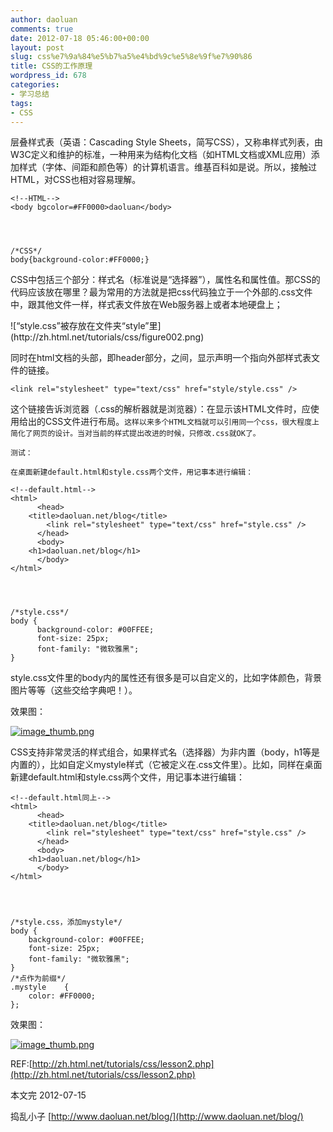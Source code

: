 ```yaml
---
author: daoluan
comments: true
date: 2012-07-18 05:46:00+00:00
layout: post
slug: css%e7%9a%84%e5%b7%a5%e4%bd%9c%e5%8e%9f%e7%90%86
title: CSS的工作原理
wordpress_id: 678
categories:
- 学习总结
tags:
- CSS
---
```


层叠样式表（英语：Cascading Style Sheets，简写CSS），又称串样式列表，由W3C定义和维护的标准，一种用来为结构化文档（如HTML文档或XML应用）添加样式（字体、间距和颜色等）的计算机语言。维基百科如是说。所以，接触过HTML，对CSS也相对容易理解。

    
    <!--HTML-->
    <body bgcolor=#FF0000>daoluan</body>



    
    /*CSS*/
    body{background-color:#FF0000;}


CSS中包括三个部分：样式名（标准说是“选择器”），属性名和属性值。那CSS的代码应该放在哪里？最为常用的方法就是把css代码独立于一个外部的.css文件中，跟其他文件一样，样式表文件放在Web服务器上或者本地硬盘上；

<!-- more -->![“style.css”被存放在文件夹“style”里](http://zh.html.net/tutorials/css/figure002.png)

同时在html文档的头部，即header部分，<head></head>之间，显示声明一个指向外部样式表文件的链接。

    
    <link rel="stylesheet" type="text/css" href="style/style.css" />


这个链接告诉浏览器（.css的解析器就是浏览器）：在显示该HTML文件时，应使用给出的CSS文件进行布局。`这样以来多个HTML文档就可以引用同一个css，很大程度上简化了网页的设计。当对当前的样式提出改进的时候，只修改.css就OK了。`

`测试：`

`在桌面新建default.html和style.css两个文件，用记事本进行编辑：`

    
    <!--default.html-->
    <html> 
          <head> 
        <title>daoluan.net/blog</title> 
            <link rel="stylesheet" type="text/css" href="style.css" /> 
          </head> 
          <body> 
        <h1>daoluan.net/blog</h1> 
          </body> 
    </html>



    
    /*style.css*/
    body { 
          background-color: #00FFEE; 
          font-size: 25px; 
          font-family: "微软雅黑"; 
    }


style.css文件里的body内的属性还有很多是可以自定义的，比如字体颜色，背景图片等等（这些交给字典吧！）。

效果图：

[![image_thumb.png](http://daoluan.net/blog/wp-content/uploads/2012/07/image_thumb3.png)](http://daoluan.net/blog/wp-content/uploads/2012/07/image_thumb3.png)

CSS支持非常灵活的样式组合，如果样式名（选择器）为非内置（body，h1等是内置的），比如自定义mystyle样式（它被定义在.css文件里）。比如，同样在桌面新建default.html和style.css两个文件，用记事本进行编辑：

    
    <!--default.html同上-->
    <html> 
          <head> 
        <title>daoluan.net/blog</title> 
            <link rel="stylesheet" type="text/css" href="style.css" /> 
          </head> 
          <body> 
        <h1>daoluan.net/blog</h1> 
          </body> 
    </html>



    
    /*style.css，添加mystyle*/
    body {
    	background-color: #00FFEE;
    	font-size: 25px;
    	font-family: "微软雅黑";
    }
    /*点作为前缀*/
    .mystyle	{
    	color: #FF0000;
    };


效果图：

[![image_thumb.png](http://daoluan.net/blog/wp-content/uploads/2012/07/image_thumb4.png)](http://daoluan.net/blog/wp-content/uploads/2012/07/image_thumb4.png)

REF:[http://zh.html.net/tutorials/css/lesson2.php](http://zh.html.net/tutorials/css/lesson2.php)

本文完 2012-07-15

捣乱小子 [http://www.daoluan.net/blog/](http://www.daoluan.net/blog/)
